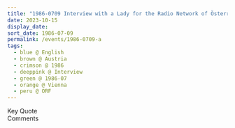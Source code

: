 ```yaml
---
title: "1986-0709 Interview with a Lady for the Radio Network of Österreichischer Rundfunk (ORF), About the Early Life, Vienna, Austria"
date: 2023-10-15
display_date: 
sort_date: 1986-07-09
permalink: /events/1986-0709-a
tags:
  - blue @ English
  - brown @ Austria
  - crimson @ 1986
  - deeppink @ Interview
  - green @ 1986-07
  - orange @ Vienna
  - peru @ ORF
---
```


<wave-list>
  <list-title color="green" width="75">Key Quote</list-title>
  <list-item color="BlanchedAlmond"  width="200"></list-item>
  <list-item color="Lavender"></list-item>
  <list-item color="BlanchedAlmond"></list-item>
</wave-list>

<br>

<wave-list>
  <list-title color="green" width="75">Comments</list-title>
  <list-item color="BlanchedAlmond"  width="200"></list-item>
  <list-item color="Lavender"></list-item>
  <list-item color="BlanchedAlmond"></list-item>
</wave-list>